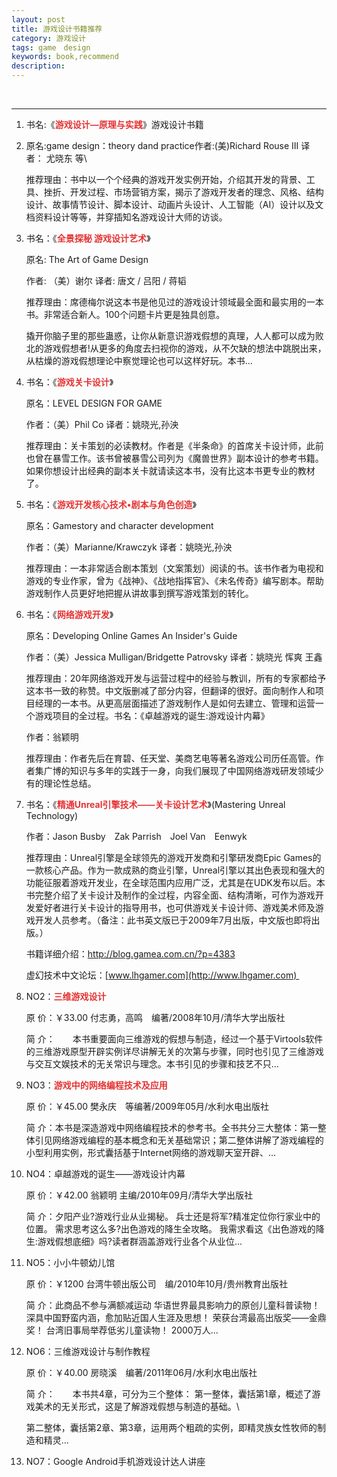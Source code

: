 ```yaml
---
layout: post
title: 游戏设计书籍推荐
category: 游戏设计
tags: game　design
keywords: book,recommend
description: 
---
```


 

------------------------------------------------------------------------

1.  书名:《**<span
    style="color:#e53333;">游戏设计—原理与实践</span>**》游戏设计书籍
2.  原名:game design：theory dand practice作者:(美)Richard Rouse III
    译者： 尤晓东 等\

    推荐理由：书中以一个个经典的游戏开发实例开始，介绍其开发的背景、工具、挫折、开发过程、市场营销方案，揭示了游戏开发者的理念、风格、结构设计、故事情节设计、脚本设计、动画片头设计、人工智能（AI）设计以及文档资料设计等等，并穿插知名游戏设计大师的访谈。
3.  书名：《**<span style="color:#e53333;">全景探秘
    游戏设计艺术</span>**》

    原名: The Art of Game Design

    作者: （美）谢尔 译者: 唐文 / 吕阳 / 蒋韬

    推荐理由：席德梅尔说这本书是他见过的游戏设计领域最全面和最实用的一本书。非常适合新人。100个问题卡片更是独具创意。

    撬开你脑子里的那些蛊惑，让你从新意识游戏假想的真理，人人都可以成为败北的游戏假想者!从更多的角度去扫视你的游戏，从不欠缺的想法中跳脱出来，从枯燥的游戏假想理论中察觉理论也可以这样好玩。本书... 

4.  书名：《**<span style="color:#e53333;">游戏关卡设计</span>**》

    原名：LEVEL DESIGN FOR GAME

    作者：（美）Phil Co 译者：姚晓光,孙泱

    推荐理由：关卡策划的必读教材。作者是《半条命》的首席关卡设计师，此前也曾在暴雪工作。该书曾被暴雪公司列为《魔兽世界》副本设计的参考书籍。如果你想设计出经典的副本关卡就请读这本书，没有比这本书更专业的教材了。

5.  书名：《**<span
    style="color:#e53333;">游戏开发核心技术•剧本与角色创造</span>**》

    原名：Gamestory and character development

    作者：（美）Marianne/Krawczyk 译者：姚晓光,孙泱

    推荐理由：一本非常适合剧本策划（文案策划）阅读的书。该书作者为电视和游戏的专业作家，曾为《战神》、《战地指挥官》、《未名传奇》编写剧本。帮助游戏制作人员更好地把握从讲故事到撰写游戏策划的转化。

6.  书名：《**<span style="color:#e53333;">网络游戏开发</span>**》

    原名：Developing Online Games An Insider's Guide

    作者：（美）Jessica Mulligan/Bridgette Patrovsky 译者：姚晓光 恽爽
    王鑫

    推荐理由：20年网络游戏开发与运营过程中的经验与教训，所有的专家都给予这本书一致的称赞。中文版删减了部分内容，但翻译的很好。面向制作人和项目经理的一本书。从更高层面描述了游戏制作人是如何去建立、管理和运营一个游戏项目的全过程。书名：《卓越游戏的诞生:游戏设计内幕》

    作者：翁颖明

    推荐理由：作者先后在育碧、任天堂、美商艺电等著名游戏公司历任高管。作者集广博的知识与多年的实践于一身，向我们展现了中国网络游戏研发领域少有的理论性总结。

7.  书名：《**<span
    style="color:#e53333;">精通Unreal引擎技术——关卡设计艺术</span>**》(Mastering
    Unreal Technology)

    作者：Jason Busby　Zak Parrish　Joel Van　Eenwyk

    推荐理由：Unreal引擎是全球领先的游戏开发商和引擎研发商Epic
    Games的一款核心产品。作为一款成熟的商业引擎，Unreal引擎以其出色表现和强大的功能征服着游戏开发业，在全球范围内应用广泛，尤其是在UDK发布以后。本书完整介绍了关卡设计及制作的全过程，内容全面、结构清晰，可作为游戏开发爱好者进行关卡设计的指导用书，也可供游戏关卡设计师、游戏美术师及游戏开发人员参考。（备注：此书英文版已于2009年7月出版，中文版也即将出版。）

    书籍详细介绍：http://blog.gamea.com.cn/?p=4383

    虚幻技术中文论坛：[www.lhgamer.com](http://www.lhgamer.com) 

8.  NO2：**<span style="color:#e53333;">三维游戏设计</span>**

    原 价：￥33.00 付志勇，高鸣　编著/2008年10月/清华大学出版社

    简
    介：　　本书重要面向三维游戏的假想与制造，经过一个基于Virtools软件的三维游戏原型开辟实例详尽讲解无关的次第与步骤，同时也引见了三维游戏与交互文娱技术的无关常识与理念。本书引见的步骤和技艺不只...

9.  NO3：**<span
    style="color:#e53333;">游戏中的网络编程技术及应用</span>**

    原 价：￥45.00 樊永庆　等编著/2009年05月/水利水电出版社

    简
    介：本书是深造游戏中网络编程技术的参考书。全书共分三大整体：第一整体引见网络游戏编程的基本概念和无关基础常识；第二整体讲解了游戏编程的小型利用实例，形式囊括基于Internet网络的游戏聊天室开辟、...

10. NO4：卓越游戏的诞生――游戏设计内幕

    原 价：￥42.00 翁颖明 主编/2010年09月/清华大学出版社

    简 介：夕阳产业?游戏行业从业揭秘。
    兵士还是将军?精准定位你行家业中的位置。
    需求思考这么多?出色游戏的降生全攻略。
    我需求看这《出色游戏的降生:游戏假想底细》吗?读者群涵盖游戏行业各个从业位...

11. NO5：小小牛顿幼儿馆

    原 价：￥1200 台湾牛顿出版公司　编/2010年10月/贵州教育出版社

    简 介：此商品不参与满额减运动 华语世界最具影响力的原创儿童科普读物！
    深具中国野蛮内涵，愈加贴近国人生涯及思想！
    荣获台湾最高出版奖――金鼎奖！ 台湾旧事局举荐低劣儿童读物！
    2000万人...

12. NO6：三维游戏设计与制作教程

    原 价：￥40.00 房晓溪　编著/2011年06月/水利水电出版社

    简 介：　　本书共4章，可分为三个整体：
    第一整体，囊括第1章，概述了游戏美术的无关形式，这是了解游戏假想与制造的基础。\

    第二整体，囊括第2章、第3章，运用两个粗疏的实例，即精灵族女性牧师的制造和精灵...

13. NO7：Google Android手机游戏设计达人讲座



